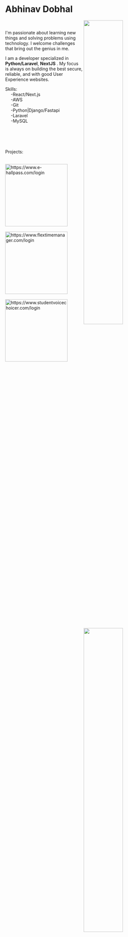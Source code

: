 <h1>Abhinav Dobhal</h1>


<img align="right" width="50%" src="https://github-readme-stats.vercel.app/api?username=abhinavdobhal&theme=react&show_icons=true&count_private=true" />
<br/>
<img align="right" width="50%" src="https://ionicabizau.github.io/github-profile-languages/api.html?@abhinavdobhal" />

<p>
  I'm passionate about learning new things and solving problems using technology. I welcome challenges that bring out the genius in me.</p>
  <p>I am a  developer specialized in <b>Python/Laravel</b>, <b>NextJS</b> . My focus is always on building the best secure, 
reliable, and with good User Experience websites.</p>

Skills:<br>
&emsp;    -React/Next.js<br>
&emsp;    -AWS<br>
&emsp;    -Git<br>
&emsp;    -Python|Django/Fastapi <br>
&emsp;    -Laravel<br>
&emsp;    -MySQL<br>

<br/><br/><br/><br/>
Projects:<br><br>

<img width="200" alt="https://www.e-hallpass.com/login" src="https://www.e-hallpass.com/images/logo.png?raw=true"><br><br>
<img width="200" alt="https://www.flextimemanager.com/login" src="https://www.flextimemanager.com/assets/images/logo.png"><br><br>
<img width="200" alt="https://www.studentvoicechoicer.com/login" src="https://www.studentvoicechoicer.com/media/img/Voice-Choicer.png"><br><br>
![Screenshot 2021-09-09 at 3 04 57 PM](https://user-images.githubusercontent.com/35193029/132662123-a3a7fb0d-fefe-4ad2-a220-4bf35cce24f8.png)

[![Linkedin](https://img.shields.io/badge/-LinkedIn-blue?style=flat&logo=Linkedin&logoColor=white)](https://www.linkedin.com/in/abhinav-dobhal-56567245<br/><br/>



<!--
**AbhinavDobhal/abhinavdobhal** is a ✨ _special_ ✨ repository because its `README.md` (this file) appears on your GitHub profile.
-->
